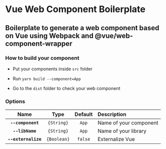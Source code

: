 # Vue Web Component Boilerplate

## Boilerplate to generate a web component based on Vue using Webpack and @vue/web-component-wrapper

### How to build your component

- Put your components inside `src` folder

- Run `yarn build --component=App`

- Go to the `dist` folder to check your web component

### Options

|Name|Type|Default|Description|
|:--:|:--:|:-----:|:----------|
|**`--component`**|`{String}`|`App`|Name of your component|
|**`--libName`**|`{String}`|`App`|Name of your library|
|**`--externalize`**|`{Boolean}`|`false`|Externalize Vue|
